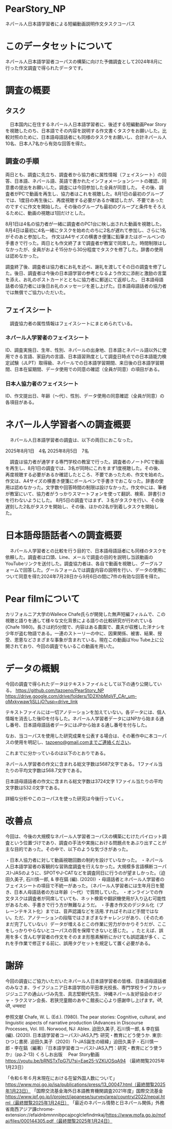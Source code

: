 # PearStory_NP
ネパール人日本語学習者による短編動画説明作文タスクコーパス

# このデータセットについて
ネパール人日本語学習者コーパスの構築に向けた予備調査として2024年8月に行った作文調査で得られたデータです。

# 調査の概要
## タスク
　日本国内に在住するネパール人日本語学習者に、後述する短編動画Pear Storyを視聴したのち、日本語でその内容を説明する作文書くタスクをお願いした。比較対照のために、日本語母語話者にも同様のタスクをお願いし、合計ネパール人10名、日本人7名から有効な回答を得た。

## 調査の手順
両日とも、調査に先立ち、調査者から協力者に属性情報（フェイスシート）の回答、日本語、ネパール語、英語で書かれたインフォメーションシートの確認、同意書の提出をお願いした。調査には今回参加した全員が同意した。
その後、調査者がPCで動画を再生し、協力者はこれを視聴した。8月1日の最初のグループでは、1度目の再生後に、再度視聴する必要があるか確認したが、不要であったのですぐに作文を開始した。その後のグループも最初のグループと条件をそろえるために、動画の視聴は1回だけとした。

8月1日は4名の協力者が一緒に調査者のPC1台に映し出された動画を視聴した。
8月4日は最初に4名一緒にタスクを始めたのちに2名が遅れて参加し、さらに1名がそのあと参加した。
作文はA4サイズの横書き便箋に鉛筆またはボールペンの手書きで行った。両日とも作文終了まで調査者が教室で同席した。時間制限はしなかったが、全員がおよそ15分から30分程度でタスクを修了した。辞書の使用は認めなかった。

調査終了後、調査者は協力者にお礼を述べ、謝礼を渡してその日の調査を修了した。後日、調査者は今後の日本語学習の参考となるよう作文に添削と激励の言葉を添え、お礼のポストカードとともに協力者に郵送にて返却した。
日本語母語話者の協力者には後日お礼のメッセージを差し上げた。日本語母語話者の協力者では無償でご協力いただいた。

## フェイスシート
　調査協力者の属性情報はフェイスシートにまとめられている。
### ネパール人学習者のフェイスシート
ID、調査実施日、生年、性別、ネパールの出身地、日本語とネパール語以外に使用できる言語、家庭内の言語、日本語習熟度として調査日時点での日本語能力検定試験（JLPT）取得級、ネパールでの日本語学習期間、来日後の日本語学習期間、日本在留期間、データ使用での同意の確認（全員が同意）の項目がある。

### 日本人協力者のフェイスシート
ID、作文提出日、年齢（～代）、性別、データ使用の同意確認（全員が同意）の各項目がある。

# ネパール人学習者への調査概要
　ネパール人日本語学習者の調査は、以下の両日におこなった。

2025年8月1日　4名
2025年8月5日　7名

　調査は協力者が通学する専門学校の教室で行った。調査者のノートPCで動画を再生し、8月1日の調査では、3名が同時にこれをまず1度視聴した。その後、再度視聴する必要があるか確認したところ、不要であったため、作文を始めた。作文は、A4サイズの横書き便箋にボールペンで手書きでおこなった。辞書の使用は認めなかった。文字数や回答時間の制限は設けなかった。作文中には、筆者が教室にいて、協力者がうっかりスマートフォンを使って翻訳、検索、辞書引きを行わないようにした。
8月5日の調査ではまず、３名がタスクを行い、その後遅刻した2名がタスクを開始し、その後、ほかの2名が到着しタスクを開始した。


# 日本語母語話者への調査概要
　ネパール人学習者との比較を行う目的で、日本語母語話者にも同様のタスクを依頼した。調査者は口頭、Line、メールで調査の目的を説明し当該動画のYouTubeリンクを送付した。調査協力者は、各自で動画を視聴し、グーグルフォームで回答した。グールフォームでは調査内容の説明を行い、データの使用について同意を得た2024年7月28日から9月6日の間に7件の有効な回答を得た。

# Pear filmについて
カリフォルニア大学のWallece Chafe氏らが開発した無声短編フィルムで、この視聴と語りを通して様々な文化背景による語りの比較研究が行われている(Chafe 1980)。長さは約5分間で、内容はある農園で、農夫が収穫した洋ナシを少年が盗む物語である。一連のストーリーの中に、因果関係、被害、結果、授受、恩恵などさまざまな事象が含まれている。現在この動画はYou Tube上に公開されており、今回の調査でもいるこの動画を用いた。


# データの概観
今回の調査で得られたデータはテキストファイルとして以下の通り公開している。
https://github.com/tazoeno/PearStory_NP
https://drive.google.com/drive/folders/1D2XhbMqVF_CAr_um-oMxkywaw1jSLLjO?usp=drive_link


テキストファイルには一切アノテーションを加えていない。各データには、個人情報を消去した後IDを付与した。ネパール人学習者データにはNPから始まる通し番号、日本語母語話者データにはJPから始まる通し番号を付与した。


なお、当コーパスを使用した研究成果を公表する場合は、その著作中に本コーパスの使用を明記し、tazoeno@gmail.comまでご連絡ください。


これまでに分かっているのは以下のとおりである。

ネパール人学習者の作文に含まれる総文字数は5687文字である。
1ファイル当たりの平均文字数は568.7文字である。


日本語母語話者の作文に含まれる総文字数は3724文字
1ファイル当たりの平均文字数は532.0文字である。

詳細な分析やこのコーパスを使った研究は今後行っていく。





# 改善点
今回は、今後の大規模なネパール人学習者コーパスの構築にむけたパイロット調査という位置づけであり、調査の手法や実施における問題点をあぶり出すことが主な目的であった。その中で、以下のような気づきがあった。

・日本人協力者に対して動画視聴回数の制約を設けていなかった。
・ネパール人日本語学習者の客観的な習熟度調査を行えなかった。大規模多言語横断コーパスI-JASのように、SPOTやJ-CATなどを調査同日に行うのが望ましかった。（迫田久美子, 石川慎一郎, & 李在鎬 (編). (2020))
・母語話者とネパール人学習者のフェイスシートの項目で不統一があった。（ネパール人学習者には生年月日を聞き、日本人母語話者の方は年齢（～代）で質問していた。
・オンラインでの作文タスクは調査者が同席していても、ネット検索や翻訳機使用が入り込む可能性があるため、手書きで行う方が無難なようだ。
・手書き作文のデジタル化（プレーンテキスト化）までは、音声認識などを活用.すればそれほど手間ではない。ただ、アノテーションの段階ではさまざまなチャレンジがあり、（そのためまだ完了していない）データが増えるとこの作業に労力がかかりそうだが、ここをしっかりやらないとコーパスの質を保障できないと感じた。
。たとえば、誤用を多く含んむ学習者の作文をそのまま形態素解析にかけても誤認識が多く、これを手作業で修正する前に、誤用タグセットを規定して置く必要がある。




# 謝辞
今回の調査にご協力いただいたネパール人日本語学習者の皆様、日本語母語話者のみなさま、ライフジュニア日本語学院の平田孝光校長、専門学校ライフカレッジジュニアの通山いづみ先生、具志堅朝代先生、沖縄ネパール友好協会のオジャ・ラクスマン会長、若狭児童館のあやこ館長に心より感謝申し上げます。धेरै, धेरै, धन्यवाद!



参照文献
Chafe, W. L. (Ed.). (1980). The pear stories: Cognitive, cultural, and linguistic aspects of narrative production (Advances in Discourse Processes, Vol. III). Norwood, NJ: Ablex.
迫田久美子, 石川慎一郎, & 李在鎬 (編). (2020). 日本語学習者コーパスI-JAS入門: 研究・教育にどう使うか. 東京: ひつじ書房.
迫田久美子（2020）「I-JAS誕生の経緯」迫田久美子・石川慎一郎・李在鎬（編著）『日本語学習者コーパスI-JAS入門：研究・教育にどう使うか』（pp.2-13) くろしお出版　
Pear Story動画 https://youtu.be/bRNSTxTpG7U?si=Eae25-VZKUOSqA94 （最終閲覧2025年1月23日）

「令和６年６月末現在における在留外国人数について」
https://www.moj.go.jp/isa/publications/press/13_00047.html（最終閲覧2025年1月23日）
「国際交流基金海外日本語教育機関調査2021年度」国際交流基金
https://www.jpf.go.jp/j/project/japanese/survey/area/country/2022/nepal.html（最終閲覧2025年1月24日）
「最近のネパール情勢と日ネパール関係」外務省南西アジア課chrome-extension://efaidnbmnnnibpcajpcglclefindmkaj/https://www.mofa.go.jp/mofaj/files/000144305.pdf（最終閲覧2025年1月24日）
